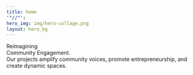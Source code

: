 ```yaml
---
title: home
'"//"': 
hero_img: img/hero-collage.png
layout: hero_bg
---
```


<div class="frow direction-column wrap_my_slide_primary">
    <div class="headline1">
        Reimagining <br/>
        Community Engagement.
    </div>
    <div class="headline2">
Our projects amplify community voices, promote entrepreneurship, and create dynamic spaces. 
    </div>
</div>